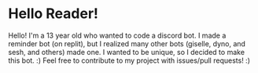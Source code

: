 <!This file is dynamically generated from documentation.json. If you want to contribute or edit this file, edit that instead :)>

# Hello Reader!

Hello! I'm a 13 year old who wanted to code a discord bot. 
I made a reminder bot (on replit), but I realized many other bots (giselle, dyno, and sesh, and others) made one.
I wanted to be unique, so I decided to make this bot. :)
Feel free to contribute to my project with issues/pull requests! :)